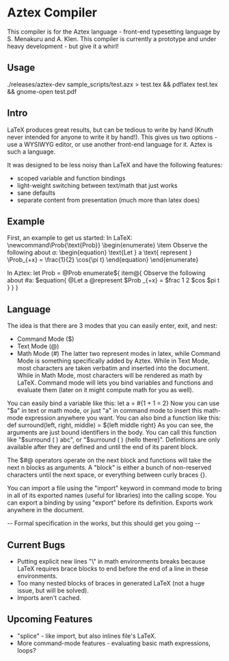 Aztex Compiler
==============
This compiler is for the Aztex language - front-end typesetting language by S. Menakuru and A. Klen.
This compiler is currently a prototype and under heavy development - but give it a whirl!

Usage
-----
./releases/aztex-dev sample_scripts/test.azx > test.tex && pdflatex test.tex && gnome-open test.pdf

Intro
-----
LaTeX produces great results, but can be tedious to write by hand (Knuth never intended for anyone to write it by hand!).
This gives us two options - use a WYSIWYG editor, or use another front-end language for it.
Aztex is such a language.

It was designed to be less noisy than LaTeX and have the following features:
  - scoped variable and function bindings
  - light-weight switching between text/math that just works
  - sane defaults
  - separate content from presentation (much more than latex does)

Example
-------
First, an example to get us started:
In LaTeX:
\newcommand\Prob{\text{Prob}}
\begin{enumerate}
  \item Observe the following about $a$:
    \begin{equation}
      \text{Let } a \text{ represent } \Prob_{+x} = \frac{1}{2} \cos{\pi t}
    \end{equation}
\end{enumerate}

In Aztex:
let Prob = @Prob
enumerate${
  item@{
    Observe the following about #a:
    $equation{
      @Let a @represent $Prob _{+x} = $frac 1 2 $cos $pi t
    }
  }
}

Language
---------
The idea is that there are 3 modes that you can easily enter, exit, and nest:
  - Command Mode ($)
  - Text Mode (@)
  - Math Mode (#)
The latter two represent modes in latex, while Command Mode is something specifically
added by Aztex.
While in Text Mode, most characters are taken verbatim and inserted into the document.
While in Math Mode, most characters will be rendered as math by LaTeX.
Command mode will lets you bind variables and functions and evaluate them (later on it might compute math for you as well).

You can easily bind a variable like this:
  let a = #{1 + 1 = 2}
Now you can use "$a" in text or math mode, or just "a" in command mode to insert this math-mode expression anywhere you want.
You can also bind a function like this:
  def surround(left, right, middle) = ${left middle right}
As you can see, the arguments are just bound identifiers in the body.
You can call this function like "$surround ( ) abc", or "$surround ( ) {hello there}".
Definitions are only available after they are defined and until the end of its parent block.

The $#@ operators operate on the next block and functions will take the next n blocks as arguments.
A "block" is either a bunch of non-reserved characters until the next space, or everything between curly braces {}.

You can import a file using the "import" keyword in command mode to bring in all of its exported names (useful for libraries) into the calling scope.
You can export a binding by using "export" before its definition. Exports work anywhere in the document.

-- Formal specification in the works, but this should get you going --

Current Bugs
------------
- Putting explicit new lines "\\" in math environments breaks because LaTeX requires brace blocks to end before the end of a line in these environments.
- Too many nested blocks of braces in generated LaTeX (not a huge issue, but will be solved).
- Imports aren't cached.

Upcoming Features
-----------------
- "splice" - like import, but also inlines file's LaTeX.
- More command-mode features - evaluating basic math expressions, loops?


